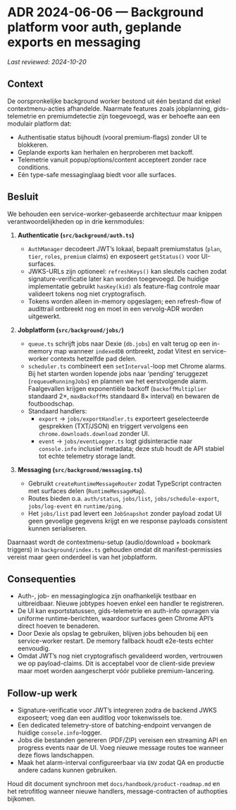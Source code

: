 # ADR 2024-06-06 — Background platform voor auth, geplande exports en messaging

_Last reviewed: 2024-10-20_

## Context
De oorspronkelijke background worker bestond uit één bestand dat enkel contextmenu-acties afhandelde. Naarmate features zoals jobplanning, gids-telemetrie en premiumdetectie zijn toegevoegd, was er behoefte aan een modulair platform dat:
- Authentisatie status bijhoudt (vooral premium-flags) zonder UI te blokkeren.
- Geplande exports kan herhalen en herproberen met backoff.
- Telemetrie vanuit popup/options/content accepteert zonder race conditions.
- Eén type-safe messaginglaag biedt voor alle surfaces.

## Besluit
We behouden een service-worker-gebaseerde architectuur maar knippen verantwoordelijkheden op in drie kernmodules:

1. **Authenticatie (`src/background/auth.ts`)**
   - `AuthManager` decodeert JWT’s lokaal, bepaalt premiumstatus (`plan`, `tier`, `roles`, `premium` claims) en exposeert `getStatus()` voor UI-surfaces.
   - JWKS-URLs zijn optioneel: `refreshKeys()` kan sleutels cachen zodat signature-verificatie later kan worden toegevoegd. De huidige implementatie gebruikt `hasKey(kid)` als feature-flag controle maar valideert tokens nog niet cryptografisch.
   - Tokens worden alleen in-memory opgeslagen; een refresh-flow of audittrail ontbreekt nog en moet in een vervolg-ADR worden uitgewerkt.

2. **Jobplatform (`src/background/jobs/`)**
   - `queue.ts` schrijft jobs naar Dexie (`db.jobs`) en valt terug op een in-memory map wanneer `indexedDB` ontbreekt, zodat Vitest en service-worker contexts hetzelfde pad delen.
   - `scheduler.ts` combineert een `setInterval`-loop met Chrome alarms. Bij het starten worden lopende jobs naar ‘pending’ teruggezet (`requeueRunningJobs`) en plannen we het eerstvolgende alarm. Faalgevallen krijgen exponentiële backoff (`backoffMultiplier` standaard 2×, `maxBackoffMs` standaard 8× interval) en bewaren de foutboodschap.
   - Standaard handlers:
     - `export` → `jobs/exportHandler.ts` exporteert geselecteerde gesprekken (TXT/JSON) en triggert vervolgens een `chrome.downloads.download` zonder UI.
     - `event` → `jobs/eventLogger.ts` logt gidsinteractie naar `console.info` inclusief metadata; deze stub houdt de API stabiel tot echte telemetry storage landt.

3. **Messaging (`src/background/messaging.ts`)**
   - Gebruikt `createRuntimeMessageRouter` zodat TypeScript contracten met surfaces delen (`RuntimeMessageMap`).
   - Routes bieden o.a. `auth/status`, `jobs/list`, `jobs/schedule-export`, `jobs/log-event` en `runtime/ping`.
   - Het `jobs/list` pad levert een `JobSnapshot` zonder payload zodat UI geen gevoelige gegevens krijgt en we response payloads consistent kunnen serialiseren.

Daarnaast wordt de contextmenu-setup (audio/download + bookmark triggers) in `background/index.ts` gehouden omdat dit manifest-permissies vereist maar geen onderdeel is van het jobplatform.

## Consequenties
- Auth-, job- en messaginglogica zijn onafhankelijk testbaar en uitbreidbaar. Nieuwe jobtypes hoeven enkel een handler te registreren.
- De UI kan exportstatussen, gids-telemetrie en auth-info opvragen via uniforme runtime-berichten, waardoor surfaces geen Chrome API’s direct hoeven te benaderen.
- Door Dexie als opslag te gebruiken, blijven jobs behouden bij een service-worker restart. De memory fallback houdt e2e-tests echter eenvoudig.
- Omdat JWT’s nog niet cryptografisch gevalideerd worden, vertrouwen we op payload-claims. Dit is acceptabel voor de client-side preview maar moet worden aangescherpt vóór publieke premium-lancering.

## Follow-up werk
- Signature-verificatie voor JWT’s integreren zodra de backend JWKS exposeert; voeg dan een auditlog voor tokenwissels toe.
- Een dedicated telemetry-store of batching-endpoint vervangen de huidige `console.info`-logger.
- Jobs die bestanden genereren (PDF/ZIP) vereisen een streaming API en progress events naar de UI. Voeg nieuwe message routes toe wanneer deze flows landschappen.
- Maak het alarm-interval configureerbaar via `ENV` zodat QA en productie andere cadans kunnen gebruiken.

Houd dit document synchroon met `docs/handbook/product-roadmap.md` en het retrofitlog wanneer nieuwe handlers, message-contracten of authopties bijkomen.
